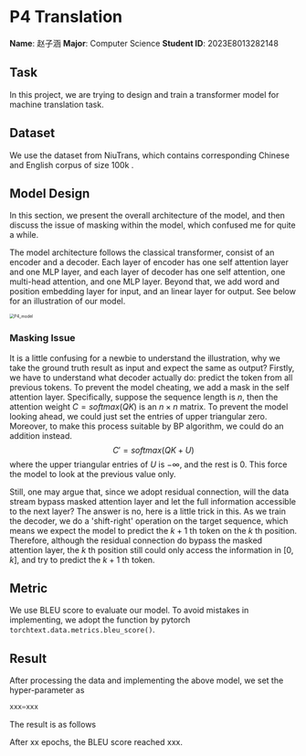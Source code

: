# P4 Translation

**Name**: 赵子涵
**Major**: Computer Science
**Student ID**: 2023E8013282148

## Task

In this project, we are trying to design and train a transformer model for machine translation task.

## Dataset

We use the dataset from NiuTrans, which contains corresponding Chinese and English corpus of size 100k .

## Model Design

In this section, we present the overall architecture of the model, and then discuss the issue of masking within the model, which confused me for quite a while.

The model architecture follows the classical transformer, consist of an encoder and a decoder. Each layer of encoder has one self attention layer and one MLP layer, and each layer of decoder has one self attention, one multi-head attention, and one MLP layer. Beyond that, we add word and position embedding layer for input, and an linear layer for output. See below for an illustration of our model.

<img src="C:\Users\vv\Desktop\Archives\Master\Deep Learning\Projects\P4 Translation\doc\pic\P4_model.png" alt="P4_model" style="zoom:50%;" />

### Masking Issue

It is a little confusing for a newbie to understand the illustration, why we take the ground truth result as input and expect the same as output? Firstly, we have to understand what decoder actually do: predict the token from all previous tokens. To prevent the model cheating, we add a mask in the self attention layer. Specifically, suppose the sequence length is $n$, then the attention weight $C=softmax(QK)$ is an $n\times n$ matrix. To prevent the model looking ahead, we could just set the entries of upper triangular zero. Moreover, to make this process suitable by BP algorithm, we could do an addition instead.
$$
C'=softmax(QK+U)
$$
where the upper triangular entries of $U$ is $-\infty$, and the rest is $0$. This force the model to look at the previous value only.

Still, one may argue that, since we adopt residual connection, will the data stream bypass masked attention layer and let the full information accessible to the next layer? The answer is no, here is a little trick in this. As we train the decoder, we do a 'shift-right' operation on the target sequence, which means we expect the model to predict the $k+1$ th token on the $k$ th position. Therefore, although the residual connection do bypass the masked attention layer, the $k$ th position still could only access the information in $[0,k]$, and try to predict the $k+1$ th token.

## Metric

We use BLEU score to evaluate our model. To avoid mistakes in implementing, we adopt the function by pytorch `torchtext.data.metrics.bleu_score()`.

## Result

After processing the data and implementing the above model, we set the hyper-parameter as

```python
xxx=xxx
```

The result is as follows



After xx epochs, the BLEU score reached xxx.

